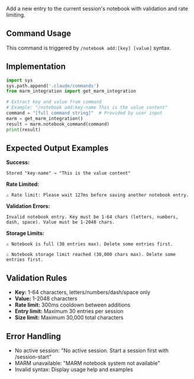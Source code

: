Add a new entry to the current session's notebook with validation and rate limiting.

## Command Usage
This command is triggered by `/notebook add:[key] [value]` syntax.

## Implementation
```python
import sys
sys.path.append('.claude/commands')
from marm_integration import get_marm_integration

# Extract key and value from command
# Example: "/notebook add:key-name This is the value content"
command = "[full command string]"  # Provided by user input
marm = get_marm_integration()
result = marm.notebook_command(command)
print(result)
```

## Expected Output Examples

**Success:**
```
Stored "key-name" → "This is the value content"
```

**Rate Limited:**
```
⚠️ Rate limit: Please wait 127ms before saving another notebook entry.
```

**Validation Errors:**
```
Invalid notebook entry. Key must be 1-64 chars (letters, numbers, dash, space). Value must be 1-2048 chars.
```

**Storage Limits:**
```
⚠️ Notebook is full (30 entries max). Delete some entries first.
```
```
⚠️ Notebook storage limit reached (30,000 chars max). Delete some entries first.
```

## Validation Rules
- **Key:** 1-64 characters, letters/numbers/dash/space only
- **Value:** 1-2048 characters
- **Rate limit:** 300ms cooldown between additions
- **Entry limit:** Maximum 30 entries per session
- **Size limit:** Maximum 30,000 total characters

## Error Handling
- No active session: "No active session. Start a session first with /session-start"
- MARM unavailable: "MARM notebook system not available"
- Invalid syntax: Display usage help and examples